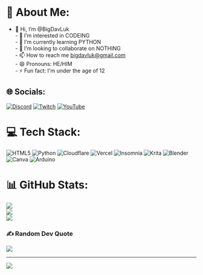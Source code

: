 # 💫 About Me:
- 👋 Hi, I’m @BigDavLuk<br>- 👀 I’m interested in CODEING<br>- 🌱 I’m currently learning PYTHON<br>- 💞️ I’m looking to collaborate on NOTHING<br>- 📫 How to reach me bigdavluk@gmail.com<br>- 😄 Pronouns: HE/HIM<br>- ⚡ Fun fact: I'm under the age of 12 <br>


## 🌐 Socials:
[![Discord](https://img.shields.io/badge/Discord-%237289DA.svg?logo=discord&logoColor=white)](https://discord.gg/https://discord.gg/c58TePvssE) [![Twitch](https://img.shields.io/badge/Twitch-%239146FF.svg?logo=Twitch&logoColor=white)](https://twitch.tv/bigdavluk_yt) [![YouTube](https://img.shields.io/badge/YouTube-%23FF0000.svg?logo=YouTube&logoColor=white)](https://youtube.com/@UCx0aSQRnpWO_RF1TuTdDfMw) 

# 💻 Tech Stack:
![HTML5](https://img.shields.io/badge/html5-%23E34F26.svg?style=plastic&logo=html5&logoColor=white) ![Python](https://img.shields.io/badge/python-3670A0?style=plastic&logo=python&logoColor=ffdd54) ![Cloudflare](https://img.shields.io/badge/Cloudflare-F38020?style=plastic&logo=Cloudflare&logoColor=white) ![Vercel](https://img.shields.io/badge/vercel-%23000000.svg?style=plastic&logo=vercel&logoColor=white) ![Insomnia](https://img.shields.io/badge/Insomnia-black?style=plastic&logo=insomnia&logoColor=5849BE) ![Krita](https://img.shields.io/badge/Krita-203759?style=plastic&logo=krita&logoColor=EEF37B) ![Blender](https://img.shields.io/badge/blender-%23F5792A.svg?style=plastic&logo=blender&logoColor=white) ![Canva](https://img.shields.io/badge/Canva-%2300C4CC.svg?style=plastic&logo=Canva&logoColor=white) ![Arduino](https://img.shields.io/badge/-Arduino-00979D?style=plastic&logo=Arduino&logoColor=white)
# 📊 GitHub Stats:
![](https://github-readme-stats.vercel.app/api?username=BigDavLuk&theme=shadow_red&hide_border=false&include_all_commits=true&count_private=false)<br/>
![](https://github-readme-streak-stats.herokuapp.com/?user=BigDavLuk&theme=shadow_red&hide_border=false)<br/>
![](https://github-readme-stats.vercel.app/api/top-langs/?username=BigDavLuk&theme=shadow_red&hide_border=false&include_all_commits=true&count_private=false&layout=compact)

### ✍️ Random Dev Quote
![](https://quotes-github-readme.vercel.app/api?type=vetical&theme=gruvbox)

---
[![](https://visitcount.itsvg.in/api?id=BigDavLuk&icon=0&color=0)](https://visitcount.itsvg.in)
